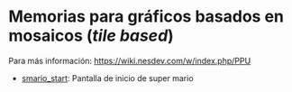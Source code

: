# Memorias para gráficos basados en mosaicos (_tile based_)

Para más información: https://wiki.nesdev.com/w/index.php/PPU

* [smario_start](smario_start): Pantalla de inicio de super mario

